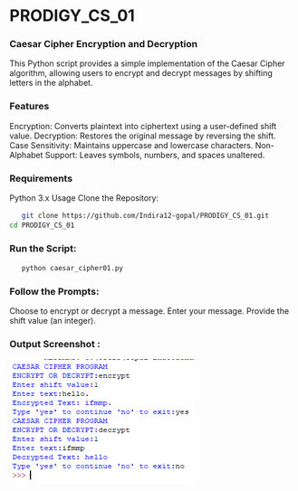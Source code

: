 # PRODIGY_CS_01
### Caesar Cipher Encryption and Decryption
This Python script provides a simple implementation of the Caesar Cipher algorithm, allowing users to encrypt and decrypt messages by shifting letters in the alphabet.

 ### Features
Encryption: Converts plaintext into ciphertext using a user-defined shift value.
Decryption: Restores the original message by reversing the shift.
Case Sensitivity: Maintains uppercase and lowercase characters.
Non-Alphabet Support: Leaves symbols, numbers, and spaces unaltered.
### Requirements

Python 3.x
Usage
Clone the Repository:

```bash
   git clone https://github.com/Indira12-gopal/PRODIGY_CS_01.git
cd PRODIGY_CS_01
   ```
### Run the Script:
```bash
   python caesar_cipher01.py
   ```
### Follow the Prompts:

Choose to encrypt or decrypt a message.
Enter your message.
Provide the shift value (an integer).

### Output Screenshot :


![Output](https://github.com/Indira12-gopal/PRODIGY_CS_01/blob/main/task1output.png)

